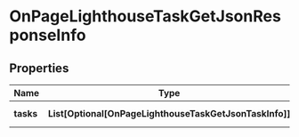 # OnPageLighthouseTaskGetJsonResponseInfo


## Properties

| Name | Type | Description | Notes |
|------------ | ------------- | ------------- | -------------|
**tasks** | **List[Optional[OnPageLighthouseTaskGetJsonTaskInfo]]** | array of tasks |[optional]|